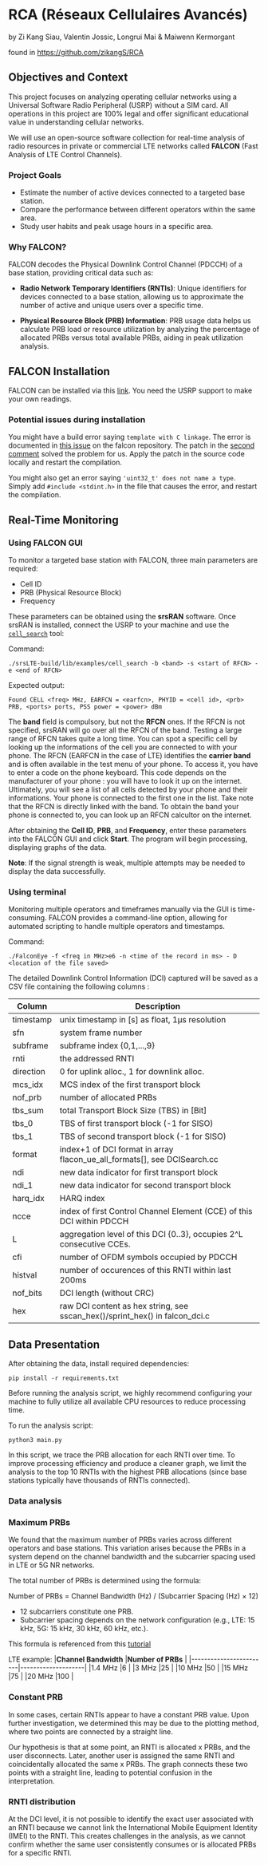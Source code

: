 # RCA (Réseaux Cellulaires Avancés)
by Zi Kang Siau, Valentin Jossic, Longrui Mai & Maiwenn Kermorgant

found in https://github.com/zikangS/RCA

## Objectives and Context

This project focuses on analyzing operating cellular networks using a Universal Software Radio Peripheral (USRP) without a SIM card. All operations in this project are 100% legal and offer significant educational value in understanding cellular networks.

We will use an open-source software collection for real-time analysis of radio resources in private or commercial LTE networks called **FALCON** (Fast Analysis of LTE Control Channels).

### Project Goals
- Estimate the number of active devices connected to a targeted base station.
- Compare the performance between different operators within the same area.
- Study user habits and peak usage hours in a specific area.

### Why FALCON?
FALCON decodes the Physical Downlink Control Channel (PDCCH) of a base station, providing critical data such as:

- **Radio Network Temporary Identifiers (RNTIs)**: Unique identifiers for devices connected to a base station, allowing us to approximate the number of active and unique users over a specific time.

- **Physical Resource Block (PRB) Information**: PRB usage data helps us calculate PRB load or resource utilization by analyzing the percentage of allocated PRBs versus total available PRBs, aiding in peak utilization analysis.

## FALCON Installation
FALCON can be installed via this [link](https://github.com/falkenber9/falcon?tab=readme-ov-file#installation). You need the USRP support to make your own readings.

### Potential issues during installation

You might have a build error saying `template with C linkage`. The error is documented in [this issue](https://github.com/falkenber9/falcon/issues/8) on the falcon repository. The patch in the [second comment](https://github.com/falkenber9/falcon/issues/8#issuecomment-1761451546) solved the problem for us. Apply the patch in the source code locally and restart the compilation.

You might also get an error saying `'uint32_t' does not name a type`. Simply add `#include <stdint.h>` in the file that causes the error, and restart the compilation.

## Real-Time Monitoring
### Using FALCON GUI

To monitor a targeted base station with FALCON, three main parameters are required:
- Cell ID
- PRB (Physical Resource Block)
- Frequency

These parameters can be obtained using the **srsRAN** software. Once srsRAN is installed, connect the USRP to your machine and use the [`cell_search`](https://github.com/srsran/srsRAN_4G/blob/master/lib/examples/cell_search.c) tool:

Command:

`./srsLTE-build/lib/examples/cell_search -b <band> -s <start of RFCN> -e <end of RFCN>`

Expected output:

`Found CELL <freq> MHz, EARFCN = <earfcn>, PHYID = <cell id>, <prb> PRB, <ports> ports, PSS power = <power> dBm`

The **band** field is compulsory, but not the **RFCN** ones. If the RFCN is not specified, srsRAN will go over all the RFCN of the band.
Testing a large range of RFCN takes quite a long time. You can spot a specific cell by looking up the informations of the cell you are connected to with your phone. 
The RFCN (EARFCN in the case of LTE) identifies the **carrier band** and is often available in the test menu of your phone. To access it, you have to enter a code on the phone keyboard. This code depends on the manufacturer of your phone : you will have to look it up on the internet. Ultimately, you will see a list of all cells detected by your phone and their informations. Your phone is connected to the first one in the list.
Take note that the RFCN is directly linked with the band. To obtain the band your phone is connected to, you can look up an RFCN calcultor on the internet. 

After obtaining the **Cell ID**, **PRB**, and **Frequency**, enter these parameters into the FALCON GUI and click **Start**. The program will begin processing, displaying graphs of the data.

**Note**: If the signal strength is weak, multiple attempts may be needed to display the data successfully.


### Using terminal
Monitoring multiple operators and timeframes manually via the GUI is time-consuming. FALCON provides a command-line option, allowing for automated scripting to handle multiple operators and timestamps.

Command:

`./FalconEye -f <freq in MHz>e6 -n <time of the record in ms> - D <location of the file saved>`

The detailed Downlink Control Information (DCI) captured will be saved as a CSV file containing the following columns :

|**Column**   |**Description**                                                            |
|-------------|---------------------------------------------------------------------------|
|timestamp    |unix timestamp in [s] as float, 1µs resolution                             |
|sfn          |system frame number                                                        |
|subframe     |subframe index {0,1,...,9}                                                 |
|rnti         |the addressed RNTI                                                         |
|direction    |0 for uplink alloc., 1 for downlink alloc.                                 |
|mcs_idx      |MCS index of the first transport block                                     |
|nof_prb      |number of allocated PRBs                                                   |
|tbs_sum      |total Transport Block Size (TBS) in [Bit]                                  |
|tbs_0        |TBS of first transport block (-1 for SISO)                                 |
|tbs_1        |TBS of second transport block (-1 for SISO)                                |
|format       |index+1 of DCI format in array flacon_ue_all_formats[], see DCISearch.cc   |
|ndi          |new data indicator for first transport block                               |
|ndi_1        |new data indicator for second transport block                              |
|harq_idx     |HARQ index                                                                 |
|ncce         |index of first Control Channel Element (CCE) of this DCI within PDCCH      |
|L            |aggregation level of this DCI {0..3}, occupies 2^L consecutive CCEs.       |
|cfi          |number of OFDM symbols occupied by PDCCH                                   |
|histval      |number of occurences of this RNTI within last 200ms                        |
|nof_bits     |DCI length (without CRC)                                                   |
|hex          |raw DCI content as hex string, see sscan_hex()/sprint_hex() in falcon_dci.c|




## Data Presentation

After obtaining the data, install required dependencies:

`pip install -r requirements.txt`


Before running the analysis script, we highly recommend configuring your machine to fully utilize all available CPU resources to reduce processing time.

To run the analysis script:

`python3 main.py`


In this script, we trace the PRB allocation for each RNTI over time. To improve processing efficiency and produce a cleaner graph, we limit the analysis to the top 10 RNTIs with the highest PRB allocations (since base stations typically have thousands of RNTIs connected).

### Data analysis

### Maximum PRBs

We found that the maximum number of PRBs varies across different operators and base stations. This variation arises because the PRBs in a system depend on the channel bandwidth and the subcarrier spacing used in LTE or 5G NR networks.

The total number of PRBs is determined using the formula:

Number of PRBs = Channel Bandwidth (Hz) / (Subcarrier Spacing (Hz) × 12)
 
- 12 subcarriers constitute one PRB.
- Subcarrier spacing depends on the network configuration (e.g., LTE: 15 kHz, 5G: 15 kHz, 30 kHz, 60 kHz, etc.).

This formula is referenced from this [tutorial](https://www.techtrained.com/lte_prbs_calculation/)

LTE example:
|**Channel Bandwidth**   |**Number of PRBs**  |
|------------------------|--------------------|
|1.4 MHz                 |6                   |
|3 MHz                   |25                  |
|10 MHz                  |50                  |
|15 MHz                  |75                  |
|20 MHz                  |100                 |


### Constant PRB
In some cases, certain RNTIs appear to have a constant PRB value. Upon further investigation, we determined this may be due to the plotting method, where two points are connected by a straight line.

Our hypothesis is that at some point, an RNTI is allocated x PRBs, and the user disconnects. Later, another user is assigned the same RNTI and coincidentally allocated the same x PRBs. The graph connects these two points with a straight line, leading to potential confusion in the interpretation.


### RNTI distribution
At the DCI level, it is not possible to identify the exact user associated with an RNTI because we cannot link the International Mobile Equipment Identity (IMEI) to the RNTI. This creates challenges in the analysis, as we cannot confirm whether the same user consistently consumes or is allocated PRBs for a specific RNTI.
